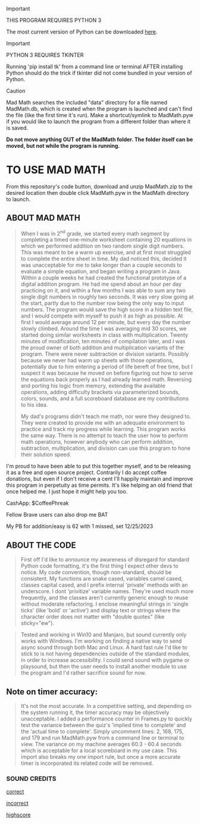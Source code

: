 >[!IMPORTANT]
>THIS PROGRAM REQUIRES PYTHON 3
>
>The most current version of Python can be
>downloaded [here](https://www.python.org/downloads).

>[!IMPORTANT]
>PYTHON 3 REQUIRES TKINTER
>
>Running 'pip install tk' from a command line
>or terminal AFTER installing Python should do
>the trick if tkinter did not come bundled in
>your version of Python.


>[!CAUTION]
>Mad Math searches the included "data" directory for a file
>named MadMath.db, which is created when the program is
>launched and can't find the file (like the first time it's
>run). Make a shortcut/symlink to MadMath.pyw if you would
>like to launch the program from a different folder than
>where it is saved.
>
>**Do not move anything OUT of the MadMath folder. The folder
>itself can be moved, but not while the program is running.**


# TO USE MAD MATH
From this repository's code button, download and unzip MadMath.zip to the desired location
then double click MadMath.pyw in the MadMath directory to launch.


## ABOUT MAD MATH
>When I was in 2<sup>nd</sup> grade, we started every math segment
>by completing a timed one-minute worksheet containing 20
>equations in which we performed addition on two random
>single digit numbers. This was meant to be a warm up
>exercise, and at first most struggled to complete the
>entire sheet in time. My dad noticed this, decided it
>was unacceptable for me to take longer than a couple
>seconds to evaluate a simple equation, and began writing
>a program in Java. Within a couple weeks he had created
>the functional prototype of a digital addition program.
>He had me spend about an hour per day practicing on it,
>and within a few months I was able to sum any two single
>digit numbers in roughly two seconds. It was very slow
>going at the start, partly due to the number row being
the only way to input numbers. The program would save
>the high score in a hidden text file, and I would compete
>with myself to push it as high as possible. At first I
>would average around 12 per minute, but every day the
>number  slowly climbed. Around the time I was averaging
>mid 30 scores, we started doing similar worksheets in
>class with multiplication. Twenty minutes of modification,
>ten minutes of compilation later, and I was the proud
>owner of both addition and multiplication variants of
>the program. There were never subtraction or division
>variants. Possibly because we never had warm up sheets
>with those operations, potentially due to him entering
>a period of life bereft of free time, but I suspect it
>was because he moved on before figuring out how to serve
>the equations back properly as I had already learned math.
>Reversing and porting his logic from memory, extending
>the available operations, adding difficulty brackets
>via parameterized bounds, colors, sounds, and a full
>scoreboard database are my contributions to his idea.
>
>My dad's programs didn't teach me math, nor were they
>designed to. They were created to provide me with an
>adequate environment to practice and track my progress
>while learning. This program works the same way. There
>is no attempt to teach the user how to perform math
>operations, however anybody who can perform addition,
>subtraction, multiplication, and division can use this
>program to hone their solution speed.

I'm proud to have been able to put this together myself,
and to be releasing it as a free and open source project.
Contrarily I do accept coffee donations, but even if I
don't receive a cent I'll happily maintain and improve
this program in perpetuity as time permits. It's like
helping an old friend that once helped me. I just hope
it might help you too.

CashApp: $CoffeePhreak

Fellow Brave users can also drop me BAT



My PB for addition/easy is 62 with 1 missed, set 12/25/2023





## ABOUT THE CODE
>First off I'd like to announce my awareness of disregard
>for standard Python code formatting, it's the first thing
>I expect other devs to notice. My code convention, though
>non-standard, should be consistent. My functions are snake
>cased, variables camel cased, classes capital cased, and
>I prefix internal 'private' methods with an underscore.
>I dont 'privitize' variable names. They're used much more
>frequently, and the classes aren't currently generic enough
>to reuse without moderate refactoring. I enclose meaningful
>strings in 'single ticks' (like 'bold' or 'active') and
>display text or strings where the character order does
>not matter with "double quotes" (like sticky="ew").

>Tested and working in Win10 and Manjaro, but sound currently
>only works with Windows. I'm working on finding a native way
>to send async sound through both Mac and Linux. A hard fast
>rule I'd like to stick to is not having dependencies outside
>of the standard modules, in order to increase accessibility.
>I could send sound with pygame or playsound, but then the
>user needs to install another module to use the program and
>I'd rather sacrifice sound for now.

## Note on timer accuracy:
>It's not the most accurate. In a competitive setting, and
>depending on the system running it, the timer accuracy may
>be objectively unacceptable. I added a performance counter
>in Frames.py to quickly test the variance between the quiz's
>'implied time to complete' and the 'actual time to complete'.
>Simply uncomment lines: 2, 168, 175, and 179 and run MadMath.pyw
>from a command line or terminal to view. The variance on my
>machine averages 60.3 - 60.4 seconds which is acceptable for
>a local scoreboard in my use case. This import also breaks my
>one import rule, but once a more accurate timer is incorporated
>its related code will be removed.

### SOUND CREDITS
[correct](freesound.org/people/nicholasdaryl/sounds/563355)

[incorrect](freesound.org/people/Bertrof/sounds/131657)

[highscore](freesound.org/people/bone666138/sounds/198874)
